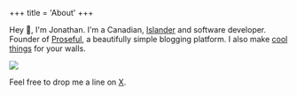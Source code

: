 +++
title = 'About'
+++

Hey 👋, I'm Jonathan. I'm a Canadian, [Islander](https://en.wikipedia.org/wiki/Prince_Edward_Island) and software developer. Founder of [Proseful](https://proseful.com), a beautifully simple blogging platform. I also make [cool things](https://www.etsy.com/ca/shop/POWLOLY) for your walls.

![](/profile.jpg)

Feel free to drop me a line on [X](https://x.com/jonsutherland).
